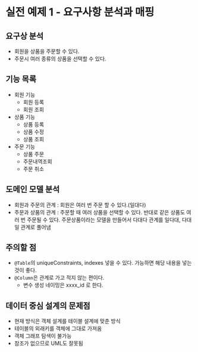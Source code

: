 # 실전 예제 1 - 요구사항 분석과 매핑

## 요구상 분석

- 회원을 상품을 주문할 수 있다.
- 주문시 여러 종류의 상품을 선택할 수 있다.

## 기능 목록

- 회원 기능
  - 회원 등록
  - 회원 조회
- 상품 기능
  - 상품 등록
  - 상품 수정
  - 상품 조회
- 주문 기능
  - 상품 주문
  - 주문내역조회
  - 주문 취소

## 도메인 모델 분석

- 회원과 주문의 관계 : 회원은 여러 번 주문 할 수 있다.(일대다)
- 주문과 상품의 관계 : 주문할 때 여러 상품을 선택할 수 있다. 반대로 같은 상품도 여러 번 주문될 수 있다. 주문상품이라는 모델을 만들어서 다대다 관계를 일다대, 다대일 관계로 풀어냄

## 주의할 점

- `@Table`의 uniqueConstraints, indexes 넣을 수 있다. 가능하면 해당 내용을 넣는 것이 좋다.
- `@Column`은 관계로 가고 적지 않는 편이다.
  - 변수 생성 네이밍은 xxxx_id 로 한다.

## 데이터 중심 설계의 문제점

- 현재 방식은 객체 설계를 테이블 설계에 맞춘 방식
- 테이블의 외래키를 객체에 그대로 가져옴
- 객체 그래프 탐색이 불가능
- 참조가 없으므로 UML도 잘못됨
